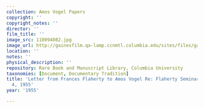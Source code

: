 ```yaml
---
collection: Amos Vogel Papers
copyright: ''
copyright_notes: ''
director: ''
film_title: ''
image_src: 110094082.jpg
image_url: http://gainesfilm.qa-lamp.ccnmtl.columbia.edu/sites/files/gainesfilm/images/110094082.jpg
location: ''
notes: ''
physical_description: ''
repository: Rare Book and Manuscript Library, Columbia University
taxonomies: [Document, Documentary Tradition]
title: 'Letter from Frances Flaherty to Amos Vogel Re: Flaherty Seminar - November
  4, 1955'
year: '1955'

---
```

